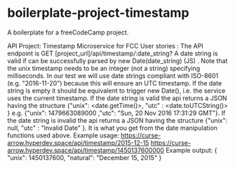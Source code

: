 # boilerplate-project-timestamp
A boilerplate for a freeCodeCamp project.



API Project: Timestamp Microservice for FCC
User stories :
The API endpoint is GET [project_url]/api/timestamp/:date_string?
A date string is valid if can be successfully parsed by new Date(date_string) (JS) . Note that the unix timestamp needs to be an integer (not a string) specifying milliseconds. In our test we will use date strings compliant with ISO-8601 (e.g. "2016-11-20") because this will ensure an UTC timestamp.
If the date string is empty it should be equivalent to trigger new Date(), i.e. the service uses the current timestamp.
If the date string is valid the api returns a JSON having the structure {"unix": <date.getTime()>, "utc" : <date.toUTCString()> } e.g. {"unix": 1479663089000 ,"utc": "Sun, 20 Nov 2016 17:31:29 GMT"}.
If the date string is invalid the api returns a JSON having the structure {"unix": null, "utc" : "Invalid Date" }. It is what you get from the date manipulation functions used above.
Example usage:
https://curse-arrow.hyperdev.space/api/timestamp/2015-12-15
https://curse-arrow.hyperdev.space/api/timestamp/1450137600000
Example output:
{ "unix": 1450137600, "natural": "December 15, 2015" }